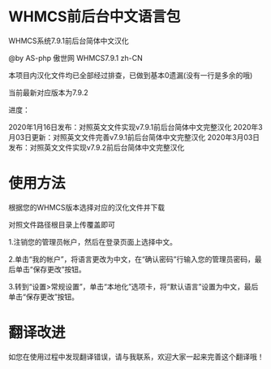 # WHMCS前后台中文语言包
WHMCS系统7.9.1前后台简体中文汉化

@by AS-php 傲世网 WHMCS7.9.1 zh-CN

本项目内汉化文件均已全部经过排查，已做到基本0遗漏(没有一行是多余的哦)

当前最新对应版本为7.9.2

进度：

2020年1月16日发布：对照英文文件实现v7.9.1前后台简体中文完整汉化
2020年3月03日更新：对照英文文件完善v7.9.1前后台简体中文完整汉化
2020年3月03日发布：对照英文文件实现v7.9.2前后台简体中文完整汉化

# 使用方法
根据您的WHMCS版本选择对应的汉化文件并下载

对照文件路径根目录上传覆盖即可

1.注销您的管理员帐户，然后在登录页面上选择中文。

2.单击“我的帐户”，将语言更改为中文，在“确认密码”行输入您的管理员密码，最后单击“保存更改”按钮。

3.转到“设置>常规设置”，单击“本地化”选项卡，将“默认语言”设置为中文，最后单击“保存更改”按钮。

# 翻译改进
如您在使用过程中发现翻译错误，请与我联系，欢迎大家一起来完善这个翻译哦！
